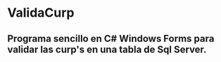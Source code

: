 # ValidaCurp
## Programa sencillo en C# Windows Forms para validar las curp's en una tabla de Sql Server.
